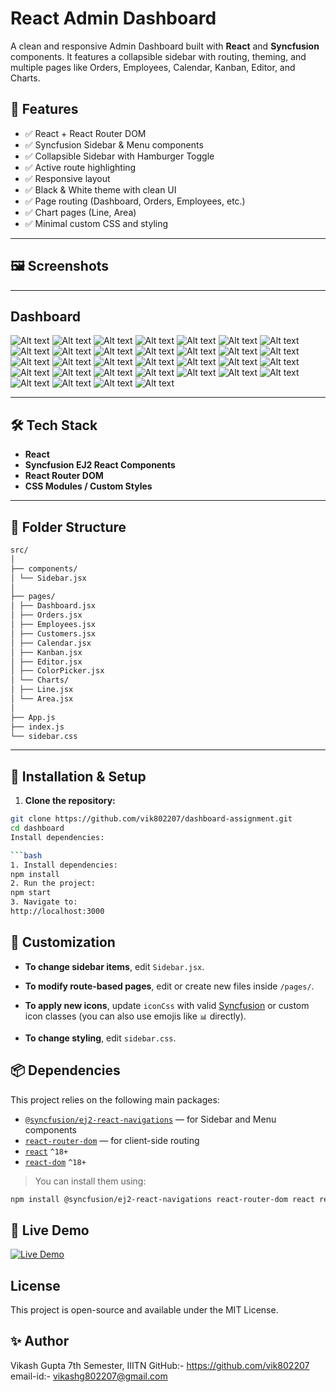 # React Admin Dashboard

A clean and responsive Admin Dashboard built with **React** and **Syncfusion** components. It features a collapsible sidebar with routing, theming, and multiple pages like Orders, Employees, Calendar, Kanban, Editor, and Charts.

## 🚀 Features

- ✅ React + React Router DOM
- ✅ Syncfusion Sidebar & Menu components
- ✅ Collapsible Sidebar with Hamburger Toggle
- ✅ Active route highlighting
- ✅ Responsive layout
- ✅ Black & White theme with clean UI
- ✅ Page routing (Dashboard, Orders, Employees, etc.)
- ✅ Chart pages (Line, Area)
- ✅ Minimal custom CSS and styling

---


## 🖼️ Screenshots
---
## Dashboard
![Alt text](https://github.com/vik802207/dashboard-assignment/blob/main/img/Screenshot%20(464).png?raw=true)
![Alt text](https://github.com/vik802207/dashboard-assignment/blob/main/img/Screenshot%20(465).png?raw=true)
![Alt text](https://github.com/vik802207/dashboard-assignment/blob/main/img/Screenshot%20(466).png?raw=true)
![Alt text](https://github.com/vik802207/dashboard-assignment/blob/main/img/Screenshot%20(467).png?raw=true)
![Alt text](https://github.com/vik802207/dashboard-assignment/blob/main/img/Screenshot%20(468).png?raw=true)
![Alt text](https://github.com/vik802207/dashboard-assignment/blob/main/img/Screenshot%20(469).png?raw=true)
![Alt text](https://github.com/vik802207/dashboard-assignment/blob/main/img/Screenshot%20(470).png?raw=true)
![Alt text](https://github.com/vik802207/dashboard-assignment/blob/main/img/Screenshot%20(471).png?raw=true)
![Alt text](https://github.com/vik802207/dashboard-assignment/blob/main/img/Screenshot%20(472).png?raw=true)
![Alt text](https://github.com/vik802207/dashboard-assignment/blob/main/img/Screenshot%20(473).png?raw=true)
![Alt text](https://github.com/vik802207/dashboard-assignment/blob/main/img/Screenshot%20(474).png?raw=true)
![Alt text](https://github.com/vik802207/dashboard-assignment/blob/main/img/Screenshot%20(475).png?raw=true)
![Alt text](https://github.com/vik802207/dashboard-assignment/blob/main/img/Screenshot%20(476).png?raw=true)
![Alt text](https://github.com/vik802207/dashboard-assignment/blob/main/img/Screenshot%20(477).png?raw=true)
![Alt text](https://github.com/vik802207/dashboard-assignment/blob/main/img/Screenshot%20(478).png?raw=true)
![Alt text](https://github.com/vik802207/dashboard-assignment/blob/main/img/Screenshot%20(479).png?raw=true)
![Alt text](https://github.com/vik802207/dashboard-assignment/blob/main/img/Screenshot%20(480).png?raw=true)
![Alt text](https://github.com/vik802207/dashboard-assignment/blob/main/img/Screenshot%20(481).png?raw=true)
![Alt text](https://github.com/vik802207/dashboard-assignment/blob/main/img/Screenshot%20(482).png?raw=true)
![Alt text](https://github.com/vik802207/dashboard-assignment/blob/main/img/Screenshot%20(483).png?raw=true)
![Alt text](https://github.com/vik802207/dashboard-assignment/blob/main/img/Screenshot%20(484).png?raw=true)
![Alt text](https://github.com/vik802207/dashboard-assignment/blob/main/img/Screenshot%20(485).png?raw=true)
![Alt text](https://github.com/vik802207/dashboard-assignment/blob/main/img/Screenshot%20(486).png?raw=true)
![Alt text](https://github.com/vik802207/dashboard-assignment/blob/main/img/Screenshot%20(487).png?raw=true)
![Alt text](https://github.com/vik802207/dashboard-assignment/blob/main/img/Screenshot%20(488).png?raw=true)
![Alt text](https://github.com/vik802207/dashboard-assignment/blob/main/img/Screenshot%20(489).png?raw=true)
![Alt text](https://github.com/vik802207/dashboard-assignment/blob/main/img/Screenshot%20(490).png?raw=true)
![Alt text](https://github.com/vik802207/dashboard-assignment/blob/main/img/Screenshot%20(491).png?raw=true)
![Alt text](https://github.com/vik802207/dashboard-assignment/blob/main/img/Screenshot%20(492).png?raw=true)
![Alt text](https://github.com/vik802207/dashboard-assignment/blob/main/img/Screenshot%20(493).png?raw=true)
![Alt text](https://github.com/vik802207/dashboard-assignment/blob/main/img/Screenshot%20(494).png?raw=true)
![Alt text](https://github.com/vik802207/dashboard-assignment/blob/main/img/Screenshot%20(498).png?raw=true)



---

## 🛠️ Tech Stack

- **React**
- **Syncfusion EJ2 React Components**
- **React Router DOM**
- **CSS Modules / Custom Styles**

---

## 📁 Folder Structure
```bash
src/
│
├── components/
│ └── Sidebar.jsx
│
├── pages/
│ ├── Dashboard.jsx
│ ├── Orders.jsx
│ ├── Employees.jsx
│ ├── Customers.jsx
│ ├── Calendar.jsx
│ ├── Kanban.jsx
│ ├── Editor.jsx
│ ├── ColorPicker.jsx
│ └── Charts/
│ ├── Line.jsx
│ └── Area.jsx
│
├── App.js
├── index.js
└── sidebar.css
```

---

## 🔧 Installation & Setup

1. **Clone the repository:**

```bash
git clone https://github.com/vik802207/dashboard-assignment.git
cd dashboard
Install dependencies:

```bash
1. Install dependencies:
npm install
2. Run the project:
npm start
3. Navigate to:
http://localhost:3000
```
## 🎨 Customization

- **To change sidebar items**, edit `Sidebar.jsx`.

- **To modify route-based pages**, edit or create new files inside `/pages/`.

- **To apply new icons**, update `iconCss` with valid [Syncfusion](https://ej2.syncfusion.com/react/documentation/common/icon/) or custom icon classes (you can also use emojis like `📊` directly).

- **To change styling**, edit `sidebar.css`.
## 📦 Dependencies

This project relies on the following main packages:

- [`@syncfusion/ej2-react-navigations`](https://www.npmjs.com/package/@syncfusion/ej2-react-navigations) — for Sidebar and Menu components  
- [`react-router-dom`](https://www.npmjs.com/package/react-router-dom) — for client-side routing  
- [`react`](https://www.npmjs.com/package/react) `^18+`  
- [`react-dom`](https://www.npmjs.com/package/react-dom) `^18+`

> You can install them using:
```bash
npm install @syncfusion/ej2-react-navigations react-router-dom react react-dom
```

## 🚀 Live Demo

[![Live Demo](https://img.shields.io/badge/View-Live-green?style=for-the-badge&logo=github)](https://dashboard-assignment-snowy.vercel.app/)

## License
This project is open-source and available under the MIT License.

## ✨ Author
Vikash Gupta
7th Semester, IIITN
GitHub:- https://github.com/vik802207
email-id:- vikashg802207@gmail.com
